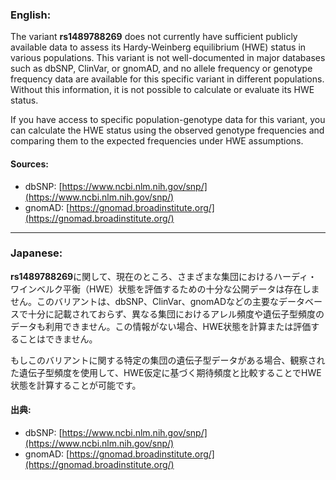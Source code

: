 ### English:
The variant **rs1489788269** does not currently have sufficient publicly available data to assess its Hardy-Weinberg equilibrium (HWE) status in various populations. This variant is not well-documented in major databases such as dbSNP, ClinVar, or gnomAD, and no allele frequency or genotype frequency data are available for this specific variant in different populations. Without this information, it is not possible to calculate or evaluate its HWE status.

If you have access to specific population-genotype data for this variant, you can calculate the HWE status using the observed genotype frequencies and comparing them to the expected frequencies under HWE assumptions.

#### Sources:
- dbSNP: [https://www.ncbi.nlm.nih.gov/snp/](https://www.ncbi.nlm.nih.gov/snp/)
- gnomAD: [https://gnomad.broadinstitute.org/](https://gnomad.broadinstitute.org/)

---

### Japanese:
**rs1489788269**に関して、現在のところ、さまざまな集団におけるハーディ・ワインベルク平衡（HWE）状態を評価するための十分な公開データは存在しません。このバリアントは、dbSNP、ClinVar、gnomADなどの主要なデータベースで十分に記載されておらず、異なる集団におけるアレル頻度や遺伝子型頻度のデータも利用できません。この情報がない場合、HWE状態を計算または評価することはできません。

もしこのバリアントに関する特定の集団の遺伝子型データがある場合、観察された遺伝子型頻度を使用して、HWE仮定に基づく期待頻度と比較することでHWE状態を計算することが可能です。

#### 出典:
- dbSNP: [https://www.ncbi.nlm.nih.gov/snp/](https://www.ncbi.nlm.nih.gov/snp/)
- gnomAD: [https://gnomad.broadinstitute.org/](https://gnomad.broadinstitute.org/)